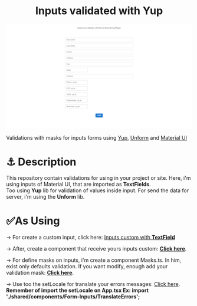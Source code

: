<h1 align='center'>Inputs validated with Yup </h1>
<img src='src/assets/images/home_forms.png'/>

<br/>

Validations with masks for inputs forms using [Yup](https://www.npmjs.com/package/yup), [Unform](https://unform-rocketseat.vercel.app/) and [Material UI](https://mui.com/material-ui/getting-started/installation/)

# ⚓ Description

This repository contain validations for using in your project or site.
Here, i'm using inputs of Material UI, that are imported as **TextFields**. <br>
Too using **Yup** lib for validation of values inside input.
For send the data for server, i'm using the **Unform** lib.

# ✅As Using

→ For create a custom input, click here: [Inputs custom with **TextField**](https://github.com/EuMarcel0/form-unform-yup/tree/main/src/shared/components/Form-Inputs)

→ After, create a component that receive yours inputs custom: [**Click here**](https://github.com/EuMarcel0/form-unform-yup/blob/main/src/shared/components/Inputs/InputsValidation.tsx).

→ For define masks on inputs, i'm create a component Masks.ts. In him, exist only defaults validation. If you want modify, enough add your validation mask: [**Click here**](https://github.com/EuMarcel0/form-unform-yup/blob/main/src/shared/Utils/Masks.ts).

→ Use too the setLocale for translate your errors messages: [Click here](https://github.com/EuMarcel0/form-unform-yup/blob/main/src/shared/components/Form-Inputs/TranslateErrors.ts).
**Remember of import the setLocale on App.tsx Ex: import './shared/components/Form-Inputs/TranslateErrors';**
